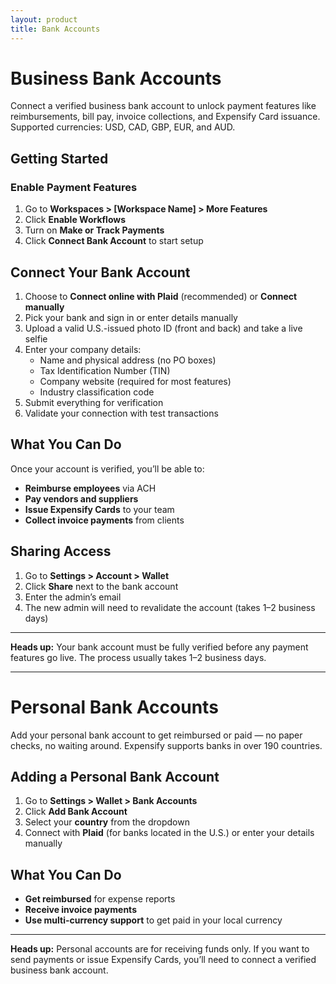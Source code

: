 ```yaml
---
layout: product
title: Bank Accounts
---
```


# Business Bank Accounts

Connect a verified business bank account to unlock payment features like reimbursements, bill pay, invoice collections, and Expensify Card issuance. Supported currencies: USD, CAD, GBP, EUR, and AUD.

## Getting Started

### Enable Payment Features

1. Go to **Workspaces > [Workspace Name] > More Features**
2. Click **Enable Workflows**
3. Turn on **Make or Track Payments**
4. Click **Connect Bank Account** to start setup

## Connect Your Bank Account

1. Choose to **Connect online with Plaid** (recommended) or **Connect manually**
2. Pick your bank and sign in or enter details manually
3. Upload a valid U.S.-issued photo ID (front and back) and take a live selfie
4. Enter your company details:
   - Name and physical address (no PO boxes)
   - Tax Identification Number (TIN)
   - Company website (required for most features)
   - Industry classification code
5. Submit everything for verification
6. Validate your connection with test transactions

## What You Can Do

Once your account is verified, you’ll be able to:

- **Reimburse employees** via ACH
- **Pay vendors and suppliers**
- **Issue Expensify Cards** to your team
- **Collect invoice payments** from clients

## Sharing Access

1. Go to **Settings > Account > Wallet**
2. Click **Share** next to the bank account
3. Enter the admin’s email
4. The new admin will need to revalidate the account (takes 1–2 business days)

---

**Heads up:** Your bank account must be fully verified before any payment features go live. The process usually takes 1–2 business days.

---

# Personal Bank Accounts

Add your personal bank account to get reimbursed or paid — no paper checks, no waiting around. Expensify supports banks in over 190 countries.

## Adding a Personal Bank Account

1. Go to **Settings > Wallet > Bank Accounts**
2. Click **Add Bank Account**
3. Select your **country** from the dropdown
4. Connect with **Plaid** (for banks located in the U.S.) or enter your details manually

## What You Can Do

- **Get reimbursed** for expense reports
- **Receive invoice payments**
- **Use multi-currency support** to get paid in your local currency

---

**Heads up:** Personal accounts are for receiving funds only. If you want to send payments or issue Expensify Cards, you’ll need to connect a verified business bank account.
